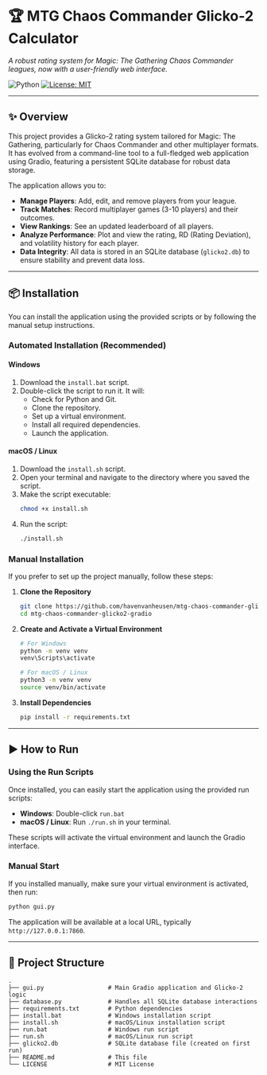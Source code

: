 # 🏆 MTG Chaos Commander Glicko-2 Calculator

*A robust rating system for Magic: The Gathering Chaos Commander leagues, now with a user-friendly web interface.*

![Python](https://img.shields.io/badge/python-3.8%2B-blue)
[![License: MIT](https://img.shields.io/badge/License-MIT-yellow.svg)](https://opensource.org/licenses/MIT)

---

## ✨ Overview

This project provides a Glicko-2 rating system tailored for Magic: The Gathering, particularly for Chaos Commander and other multiplayer formats. It has evolved from a command-line tool to a full-fledged web application using Gradio, featuring a persistent SQLite database for robust data storage.

The application allows you to:
- **Manage Players**: Add, edit, and remove players from your league.
- **Track Matches**: Record multiplayer games (3-10 players) and their outcomes.
- **View Rankings**: See an updated leaderboard of all players.
- **Analyze Performance**: Plot and view the rating, RD (Rating Deviation), and volatility history for each player.
- **Data Integrity**: All data is stored in an SQLite database (`glicko2.db`) to ensure stability and prevent data loss.

---

## 📦 Installation

You can install the application using the provided scripts or by following the manual setup instructions.

### Automated Installation (Recommended)

#### Windows
1.  Download the `install.bat` script.
2.  Double-click the script to run it. It will:
    - Check for Python and Git.
    - Clone the repository.
    - Set up a virtual environment.
    - Install all required dependencies.
    - Launch the application.

#### macOS / Linux
1.  Download the `install.sh` script.
2.  Open your terminal and navigate to the directory where you saved the script.
3.  Make the script executable:
    ```bash
    chmod +x install.sh
    ```
4.  Run the script:
    ```bash
    ./install.sh
    ```

### Manual Installation

If you prefer to set up the project manually, follow these steps:

1.  **Clone the Repository**
    ```bash
    git clone https://github.com/havenvanheusen/mtg-chaos-commander-glicko2-gradio.git
    cd mtg-chaos-commander-glicko2-gradio
    ```

2.  **Create and Activate a Virtual Environment**
    ```bash
    # For Windows
    python -m venv venv
    venv\Scripts\activate

    # For macOS / Linux
    python3 -m venv venv
    source venv/bin/activate
    ```

3.  **Install Dependencies**
    ```bash
    pip install -r requirements.txt
    ```

---

## ▶️ How to Run

### Using the Run Scripts

Once installed, you can easily start the application using the provided run scripts:
-   **Windows**: Double-click `run.bat`
-   **macOS / Linux**: Run `./run.sh` in your terminal.

These scripts will activate the virtual environment and launch the Gradio interface.

### Manual Start

If you installed manually, make sure your virtual environment is activated, then run:
```bash
python gui.py
```
The application will be available at a local URL, typically `http://127.0.0.1:7860`.

---

## 📁 Project Structure

```
.
├── gui.py                  # Main Gradio application and Glicko-2 logic
├── database.py             # Handles all SQLite database interactions
├── requirements.txt        # Python dependencies
├── install.bat             # Windows installation script
├── install.sh              # macOS/Linux installation script
├── run.bat                 # Windows run script
├── run.sh                  # macOS/Linux run script
├── glicko2.db              # SQLite database file (created on first run)
├── README.md               # This file
└── LICENSE                 # MIT License
